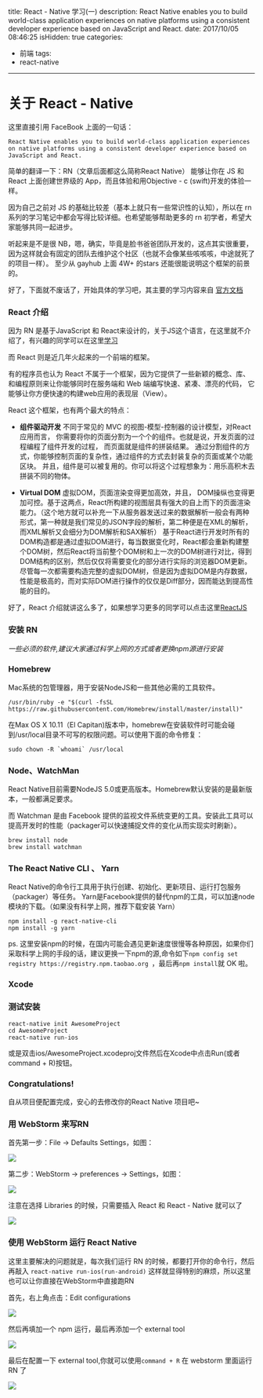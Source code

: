 title: React - Native 学习(一)
description:  React Native enables you to build world-class application experiences on native platforms using a consistent developer experience based on JavaScript and React.
date: 2017/10/05 08:46:25
isHidden: true
categories:
- 前端
tags:
- react-native

---

# 关于 React - Native

这里直接引用 FaceBook 上面的一句话：

```
React Native enables you to build world-class application experiences on native platforms using a consistent developer experience based on JavaScript and React.
```

简单的翻译一下：RN（文章后面都这么简称React Native） 能够让你在 JS 和 React 上面创建世界级的 App，而且体验和用Objective - c (swift)开发的体验一样。 

因为自己之前对 JS 的基础比较差（基本上就只有一些常识性的认知），所以在 rn 系列的学习笔记中都会写得比较详细。也希望能够帮助更多的 rn 初学者，希望大家能够共同一起进步。

听起来是不是很 NB，嗯，确实，毕竟是脸书爸爸团队开发的，这点其实很重要，因为这样就会有固定的团队去维护这个社区（也就不会像某些咳咳咳，中途就死了的项目一样）。 至少从 gayhub 上面 4W+ 的stars 还能很能说明这个框架的前景的。

好了，下面就不废话了，开始具体的学习吧，其主要的学习内容来自 [官方文档](https://github.com/facebook/react-native)

### React 介绍

因为 RN 是基于JavaScript 和 React来设计的，关于JS这个语言，在这里就不介绍了，有兴趣的同学可以在这里[学习](http://www.w3school.com.cn/js/)

而 React 则是近几年火起来的一个前端的框架。

有的程序员也认为 React 不属于一个框架，因为它提供了一些新颖的概念、库、 和编程原则来让你能够同时在服务端和 Web 端编写快速、紧凑、漂亮的代码， 它能够让你方便快速的构建web应用的表现层（View）。

React 这个框架，也有两个最大的特点：

- **组件驱动开发**  不同于常见的 MVC 的视图-模型-控制器的设计模型，对React应用而言， 你需要将你的页面分割为一个个的组件。也就是说，开发页面的过程编程了组件开发的过程， 而页面就是组件的拼装结果。
通过分割组件的方式，你能够控制页面的复杂性，通过组件的方式去封装复杂的页面或某个功能区块。 并且，组件是可以被复用的。你可以将这个过程想象为：用乐高积木去拼装不同的物体。

- **Virtual DOM**  虚拟DOM，页面渲染变得更加高效，并且， DOM操纵也变得更加可控。基于这两点，React所构建的视图层具有强大的自上而下的页面渲染能力。（这个地方就可以补充一下从服务器发送过来的数据解析一般会有两种形式，第一种就是我们常见的JSON字段的解析，第二种便是在XML的解析，而XML解析又会细分为DOM解析和SAX解析）  基于React进行开发时所有的DOM构造都是通过虚拟DOM进行，每当数据变化时，React都会重新构建整个DOM树，然后React将当前整个DOM树和上一次的DOM树进行对比，得到DOM结构的区别，然后仅仅将需要变化的部分进行实际的浏览器DOM更新。 尽管每一次都需要构造完整的虚拟DOM树，但是因为虚拟DOM是内存数据，性能是极高的，而对实际DOM进行操作的仅仅是Diff部分，因而能达到提高性能的目的。

好了，React 介绍就讲这么多了，如果想学习更多的同学可以点击这里[ReactJS](https://facebook.github.io/react/docs/introducing-jsx.html)

### 安装 RN

*一些必须的软件,建议大家通过科学上网的方式或者更换npm源进行安装*

### Homebrew 

Mac系统的包管理器，用于安装NodeJS和一些其他必需的工具软件。

```
/usr/bin/ruby -e "$(curl -fsSL https://raw.githubusercontent.com/Homebrew/install/master/install)"
```

在Max OS X 10.11（El Capitan)版本中，homebrew在安装软件时可能会碰到/usr/local目录不可写的权限问题。可以使用下面的命令修复：

```
sudo chown -R `whoami` /usr/local
```


### Node、WatchMan

React Native目前需要NodeJS 5.0或更高版本。Homebrew默认安装的是最新版本，一般都满足要求。

而 Watchman 是由 Facebook 提供的监视文件系统变更的工具。安装此工具可以提高开发时的性能（packager可以快速捕捉文件的变化从而实现实时刷新）。

```
brew install node
brew install watchman
```

### The React Native CLI 、 Yarn

React Native的命令行工具用于执行创建、初始化、更新项目、运行打包服务（packager）等任务。
Yarn是Facebook提供的替代npm的工具，可以加速node模块的下载。（如果没有科学上网，推荐下载安装 Yarn）

```
npm install -g react-native-cli
npm install -g yarn
```

ps. 这里安装npm的时候，在国内可能会遇见更新速度很慢等各种原因，如果你们采取科学上网的手段的话，建议更换一下npm的源,命令如下`npm config set registry https://registry.npm.taobao.org `，最后再`npm install`就 OK 啦。

### Xcode

### 测试安装

```
react-native init AwesomeProject
cd AwesomeProject
react-native run-ios
```
或是双击ios/AwesomeProject.xcodeproj文件然后在Xcode中点击Run(或者command + R)按钮。

### Congratulations!

自从项目便配置完成，安心的去修改你的React Native 项目吧~

### 用 WebStorm 来写RN

首先第一步：File -> Defaults Settings，如图：

![](https://github.com/KnightJoker/KnightJoker.github.io/blob/master/Img/webstorm%E9%85%8D%E7%BD%AERN1.png?raw=true)

第二步：WebStorm -> preferences -> Settings，如图：

![](https://github.com/KnightJoker/KnightJoker.github.io/blob/master/Img/webstorm%E9%85%8D%E7%BD%AERN2.png?raw=true)

注意在选择 Libraries 的时候，只需要插入 React 和 React - Native 就可以了

![](https://github.com/KnightJoker/KnightJoker.github.io/blob/master/Img/webstorm%E9%85%8D%E7%BD%AERN3.png?raw=true)

### 使用 WebStorm 运行 React Native

这里主要解决的问题就是，每次我们运行 RN 的时候，都要打开你的命令行，然后再敲入
 `react-native run-ios(run-android)` 
 这样就显得特别的麻烦，所以这里也可以让你直接在WebStorm中直接跑RN

首先，右上角点击：Edit configurations

![](https://github.com/KnightJoker/KnightJoker.github.io/blob/master/Img/webstorm%E9%85%8D%E7%BD%AE%E5%9B%BE1.png?raw=true)

然后再填加一个 npm 运行，最后再添加一个 external tool

![](https://github.com/KnightJoker/KnightJoker.github.io/blob/master/Img/webstorm%E9%85%8D%E7%BD%AE%E5%9B%BE2.png?raw=true)

最后在配置一下 external tool,你就可以使用`command + R` 在 webstorm 里面运行 RN 了

![](https://github.com/KnightJoker/KnightJoker.github.io/blob/master/Img/webstorm%E9%85%8D%E7%BD%AE%E5%9B%BE3.png?raw=true)



